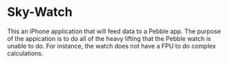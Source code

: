 Sky-Watch
=========

This an iPhone application that will feed data to a Pebble app. The purpose of the appication is to do all of the
heavy lifting that the Pebble watch is unable to do. For instance, the watch does not have a FPU to do complex
calculations.

